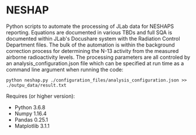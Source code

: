 # NESHAP

Python scripts to automate the processing of JLab data for NESHAPS reporting.  Equations are documented in various TBDs and full SQA is documented within JLab's Docushare system with the Radiation Control Department files.  The bulk of the automation is within the background correction process for determining the N-13 activity from the measured airborne radioactivity levels.  The processing parameters are all controled by an analysis_configuration.json file which can be specified at run time as a command line argument when running the code:

```
python neshap.py ./configuration_files/analysis_configuration.json >> ./outpu_data/result.txt
```

Requires (or higher version):

* Python 3.6.8 
* Numpy 1.16.4
* Pandas 0.25.1
* Matplotlib 3.1.1



    
